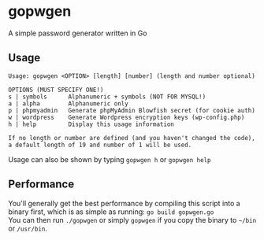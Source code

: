 gopwgen
=======

A simple password generator written in Go

Usage
-----
```
Usage: gopwgen <OPTION> [length] [number] (length and number optional)

OPTIONS (MUST SPECIFY ONE!)  
s | symbols      Alphanumeric + symbols (NOT FOR MYSQL!)  
a | alpha        Alphanumeric only  
p | phpmyadmin   Generate phpMyAdmin Blowfish secret (for cookie auth)  
w | wordpress    Generate Wordpress encryption keys (wp-config.php)  
h | help         Display this usage information  

If no length or number are defined (and you haven't changed the code), a default length of 19 and number of 1 will be used.
```
Usage can also be shown by typing `gopwgen h` or `gopwgen help`

Performance
-----------
You'll generally get the best performance by compiling this script into a binary first, which is as simple as running: `go build gopwgen.go`  
You can then run `./gopwgen` or simply `gopwgen` if you copy the binary to `~/bin` or `/usr/bin`.

